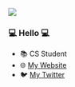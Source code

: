 ![](https://i.imgur.com/4M7IWwP.gif)

### :computer: Hello :computer:

- :books: CS Student
- :globe_with_meridians: [My Website](http://stevent.dev)
- :bird: [My Twitter](http://twitter.com/botprotection)
